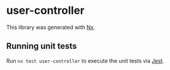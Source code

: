 # user-controller

This library was generated with [Nx](https://nx.dev).

## Running unit tests

Run `nx test user-controller` to execute the unit tests via [Jest](https://jestjs.io).
